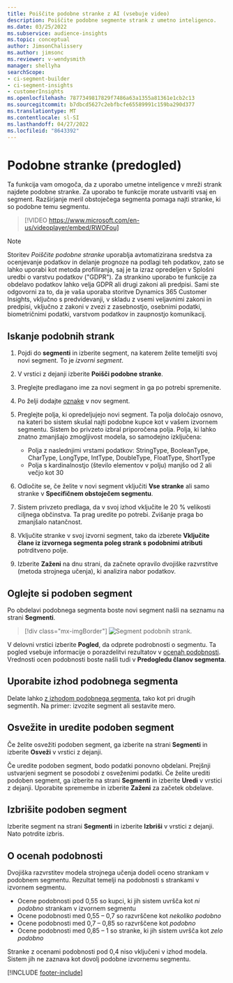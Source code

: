```yaml
---
title: Poiščite podobne stranke z AI (vsebuje video)
description: Poiščite podobne segmente strank z umetno inteligenco.
ms.date: 03/25/2022
ms.subservice: audience-insights
ms.topic: conceptual
author: JimsonChalissery
ms.author: jimsonc
ms.reviewer: v-wendysmith
manager: shellyha
searchScope:
- ci-segment-builder
- ci-segment-insights
- customerInsights
ms.openlocfilehash: 7877349817829f7486a63a1355a81361e1cb2c13
ms.sourcegitcommit: b7dbcd5627c2ebfbcfe65589991c159ba290d377
ms.translationtype: MT
ms.contentlocale: sl-SI
ms.lasthandoff: 04/27/2022
ms.locfileid: "8643392"
---
```

# <a name="similar-customers-preview"></a>Podobne stranke (predogled)

Ta funkcija vam omogoča, da z uporabo umetne inteligence v mreži strank najdete podobne stranke. Za uporabo te funkcije morate ustvariti vsaj en segment. Razširjanje meril obstoječega segmenta pomaga najti stranke, ki so podobne temu segmentu.

> [!VIDEO https://www.microsoft.com/en-us/videoplayer/embed/RWOFou]

> [!NOTE]
> Storitev *Poiščite podobne stranke* uporablja avtomatizirana sredstva za ocenjevanje podatkov in delanje prognoze na podlagi teh podatkov, zato se lahko uporabi kot metoda profiliranja, saj je ta izraz opredeljen v Splošni uredbi o varstvu podatkov ("GDPR"). Za strankino uporabo te funkcije za obdelavo podatkov lahko velja GDPR ali drugi zakoni ali predpisi. Sami ste odgovorni za to, da je vaša uporaba storitve Dynamics 365 Customer Insights, vključno s predvidevanji, v skladu z vsemi veljavnimi zakoni in predpisi, vključno z zakoni v zvezi z zasebnostjo, osebnimi podatki, biometričnimi podatki, varstvom podatkov in zaupnostjo komunikacij.

## <a name="finding-similar-customers"></a>Iskanje podobnih strank

1. Pojdi do **segmenti** in izberite segment, na katerem želite temeljiti svoj novi segment. To je *izvorni segment*.

1. V vrstici z dejanji izberite **Poišči podobne stranke**.

1. Preglejte predlagano ime za novi segment in ga po potrebi spremenite.

1. Po želji dodajte [oznake](work-with-tags-columns.md#manage-tags) v nov segment.

1. Preglejte polja, ki opredeljujejo novi segment. Ta polja določajo osnovo, na kateri bo sistem skušal najti podobne kupce kot v vašem izvornem segmentu. Sistem bo privzeto izbral priporočena polja.
  Polja, ki lahko znatno zmanjšajo zmogljivost modela, so samodejno izključena:
  
   - Polja z naslednjimi vrstami podatkov: StringType, BooleanType, CharType, LongType, IntType, DoubleType, FloatType, ShortType
   - Polja s kardinalnostjo (število elementov v polju) manjšo od 2 ali večjo kot 30

1. Odločite se, če želite v novi segment vključiti **Vse stranke** ali samo stranke v **Specifičnem obstoječem segmentu**.

1. Sistem privzeto predlaga, da v svoj izhod vključite le 20 % velikosti ciljnega občinstva. Ta prag uredite po potrebi. Zvišanje praga bo zmanjšalo natančnost.

1. Vključite stranke v svoj izvorni segment, tako da izberete **Vključite člane iz izvornega segmenta poleg strank s podobnimi atributi** potrditveno polje.

1. Izberite **Zaženi** na dnu strani, da začnete opravilo dvojiške razvrstitve (metoda strojnega učenja), ki analizira nabor podatkov.

## <a name="view-the-similar-segment"></a>Oglejte si podoben segment

Po obdelavi podobnega segmenta boste novi segment našli na seznamu na strani **Segmenti**.

> [!div class="mx-imgBorder"]
> ![Segment podobnih strank.](media/expanded-segment.png "Segment podobnih strank")

V delovni vrstici izberite **Pogled**, da odprete podrobnosti o segmentu. Ta pogled vsebuje informacije o porazdelitvi rezultatov v [ocenah podobnosti](#about-similarity-scores). Vrednosti ocen podobnosti boste našli tudi v **Predogledu članov segmenta**.

## <a name="use-the-output-of-a-similar-segment"></a>Uporabite izhod podobnega segmenta

Delate lahko [z izhodom podobnega segmenta](segments.md), tako kot pri drugih segmentih. Na primer: izvozite segment ali sestavite mero.

## <a name="refresh-and-edit-a-similar-segment"></a>Osvežite in uredite podoben segment

Če želite osvežiti podoben segment, ga izberite na strani **Segmenti** in izberite **Osveži** v vrstici z dejanji.

Če uredite podoben segment, bodo podatki ponovno obdelani. Prejšnji ustvarjeni segment se posodobi z osveženimi podatki.
Če želite urediti podoben segment, ga izberite na strani **Segmenti** in izberite **Uredi** v vrstici z dejanji. Uporabite spremembe in izberite **Zaženi** za začetek obdelave.

## <a name="delete-a-similar-segment"></a>Izbrišite podoben segment

Izberite segment na strani **Segmenti** in izberite **Izbriši** v vrstici z dejanji. Nato potrdite izbris.

## <a name="about-similarity-scores"></a>O ocenah podobnosti

Dvojiška razvrstitev modela strojnega učenja dodeli oceno strankam v podobnem segmentu. Rezultat temelji na podobnosti s strankami v izvornem segmentu.

- Ocene podobnosti pod 0,55 so kupci, ki jih sistem uvršča kot *ni podobno* strankam v izvornem segmentu
- Ocene podobnosti med 0,55 – 0,7 so razvrščene kot *nekoliko podobno*
- Ocene podobnosti med 0,7 – 0,85 so razvrščene kot *podobno*
- Ocene podobnosti med 0,85 – 1 so stranke, ki jih sistem uvršča kot *zelo podobno*

Stranke z ocenami podobnosti pod 0,4 niso vključeni v izhod modela. Sistem jih ne zaznava kot dovolj podobne izvornemu segmentu.

[!INCLUDE [footer-include](includes/footer-banner.md)]
